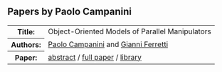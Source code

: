 ## Papers by Paolo Campanini
<table><tr><th>Title:</th>
<td>Object-Oriented Models of Parallel Manipulators</td>
</tr>
<tr><th>Authors:</th>
<td>
<a href="/proceedings/authors/PaoloCampanini">Paolo Campanini</a> and <a href="/proceedings/authors/GianniFerretti">Gianni Ferretti</a></td>
</tr>
<tr><th>Paper:</th>
<td><a href="/abstracts/abstract_3B_2">abstract</a> / <a href="/proceedings/papers/Modelica2021session3B_paper2.pdf">full paper</a> / <a href="https://github.com/looms-polimi/Parallel_manipulators">library</a></td>
</tr>
</table><br>
